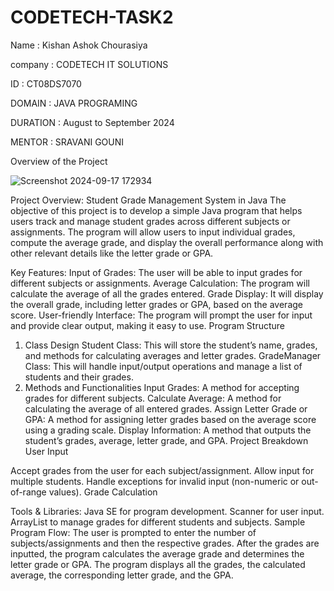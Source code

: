 # CODETECH-TASK2

Name : Kishan Ashok Chourasiya

company : CODETECH IT SOLUTIONS

ID : CT08DS7070

DOMAIN : JAVA PROGRAMING

DURATION : August to September 2024

MENTOR : SRAVANI GOUNI

Overview of the Project


![Screenshot 2024-09-17 172934](https://github.com/user-attachments/assets/f2ad4064-5e4e-4d38-bdff-710f2ea45c3d)

Project Overview: Student Grade Management System in Java
The objective of this project is to develop a simple Java program that helps users track and manage student grades across different subjects or assignments. The program will allow users to input individual grades, compute the average grade, and display the overall performance along with other relevant details like the letter grade or GPA.

Key Features:
Input of Grades: The user will be able to input grades for different subjects or assignments.
Average Calculation: The program will calculate the average of all the grades entered.
Grade Display: It will display the overall grade, including letter grades or GPA, based on the average score.
User-friendly Interface: The program will prompt the user for input and provide clear output, making it easy to use.
Program Structure
1. Class Design
Student Class: This will store the student’s name, grades, and methods for calculating averages and letter grades.
GradeManager Class: This will handle input/output operations and manage a list of students and their grades.
2. Methods and Functionalities
Input Grades: A method for accepting grades for different subjects.
Calculate Average: A method for calculating the average of all entered grades.
Assign Letter Grade or GPA: A method for assigning letter grades based on the average score using a grading scale.
Display Information: A method that outputs the student’s grades, average, letter grade, and GPA.
Project Breakdown
User Input

Accept grades from the user for each subject/assignment.
Allow input for multiple students.
Handle exceptions for invalid input (non-numeric or out-of-range values).
Grade Calculation

Tools & Libraries:
Java SE for program development.
Scanner for user input.
ArrayList to manage grades for different students and subjects.
Sample Program Flow:
The user is prompted to enter the number of subjects/assignments and then the respective grades.
After the grades are inputted, the program calculates the average grade and determines the letter grade or GPA.
The program displays all the grades, the calculated average, the corresponding letter grade, and the GPA.
